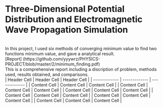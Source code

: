 # Three-Dimensional Potential Distribution and Electromagnetic Wave Propagation Simulation
<br>
In this project, I used six methods of converging minimum value to find two functions minimum value, and gave a analytical result.
<br>
[Report] (https://github.com/yyywrz/PHYSICS-PROJECT/blob/master/2/minimum_finding.pdf) 
<br> This is a comprehensive report including a discription of problem, methods used, results obtained, and comparisons.<br> 
| Header Cell | Header Cell | Header Cell |
| ------------- | ------------- | ------------- |
| Content Cell | Content Cell | Content Cell |
| Content Cell | Content Cell | Content Cell |
| Content Cell | Content Cell | Content Cell |
| Content Cell | Content Cell | Content Cell |
| Content Cell | Content Cell | Content Cell |
| Content Cell | Content Cell | Content Cell |
